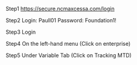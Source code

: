 Step1
https://secure.ncmaxcessa.com/login

Step2 
Login: Paull01
Password: Foundation1!

Step3 
Login

Step4
On the left-hand menu (Click on enterprise)

Step5
Under Variable Tab (Click on Tracking MTD)


